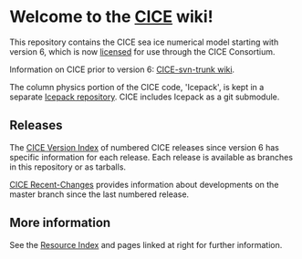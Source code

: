 # **Welcome to the [CICE](https://github.com/CICE-Consortium/CICE) wiki!**
This repository contains the CICE sea ice numerical model starting with version 6, which is now [licensed](https://github.com/CICE-Consortium/CICE/blob/master/LICENSE.pdf) for use through the CICE Consortium. 

Information on CICE prior to version 6: [CICE-svn-trunk wiki](https://github.com/CICE-Consortium/CICE-svn-trunk/wiki). 

The column physics portion of the CICE code, 'Icepack', is kept in a separate [Icepack repository](https://github.com/CICE-Consortium/Icepack). CICE includes Icepack as a git submodule. 

## Releases  
The [CICE Version Index](https://github.com/CICE-Consortium/CICE/wiki/CICE-Version-Index) of numbered CICE releases since version 6 has specific information for each release. Each release is available as branches in this repository or as tarballs.

[CICE Recent-Changes](https://github.com/CICE-Consortium/CICE/wiki/CICE-Recent-Changes) provides information about developments on the master branch since the last numbered release.

## More information
See the [Resource Index](https://github.com/CICE-Consortium/About-Us/wiki/Resource-Index) and pages linked at right for further information.